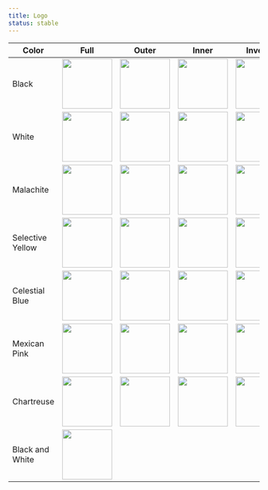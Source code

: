 ```yaml
---
title: Logo
status: stable
---
```


| Color            | Full                                                                                                              | Outer                                                                                                                  | Inner                                                                                                               | Inverse                                                                                                                 |
|------------------|-------------------------------------------------------------------------------------------------------------------|------------------------------------------------------------------------------------------------------------------------|---------------------------------------------------------------------------------------------------------------------|-------------------------------------------------------------------------------------------------------------------------|
| Black            | <img src="{{ path '/logo/full/reactive-graph-full-black.svg' }}" style="width: 100px; height: 100px;">            | <img src="{{ path '/logo/outer/reactive-graph-outer-black.svg' }}" style="width: 100px; height: 100px;">               | <img src="{{ path '/logo/inner/reactive-graph-inner-black.svg' }}" style="width: 100px; height: 100px;">            | <img src="{{ path '/logo/inverse/reactive-graph-inverse-black.svg' }}" style="width: 100px; height: 100px;">            |
| White            | <img src="{{ path '/logo/full/reactive-graph-full-white.svg' }}" style="width: 100px; height: 100px;">            | <img src="{{ path '/logo/outer/reactive-graph-outer-white.svg' }}" style="width: 100px; height: 100px;">               | <img src="{{ path '/logo/inner/reactive-graph-inner-white.svg' }}" style="width: 100px; height: 100px;">            | <img src="{{ path '/logo/inverse/reactive-graph-inverse-white.svg' }}" style="width: 100px; height: 100px;">            |
| Malachite        | <img src="{{ path '/logo/full/reactive-graph-full-malachite.svg' }}" style="width: 100px; height: 100px;">        | <img src="{{ path '/logo/outer/reactive-graph-outer-malachite.svg' }}" style="width: 100px; height: 100px;">           | <img src="{{ path '/logo/inner/reactive-graph-inner-malachite.svg' }}" style="width: 100px; height: 100px;">        | <img src="{{ path '/logo/inverse/reactive-graph-inverse-malachite.svg' }}" style="width: 100px; height: 100px;">        |
| Selective Yellow | <img src="{{ path '/logo/full/reactive-graph-full-selective-yellow.svg' }}" style="width: 100px; height: 100px;"> | <img src="{{ path '/logo/outer/reactive-graph-outer-selective-yellow.svg' }}" style="width: 100px; height: 100px;">    | <img src="{{ path '/logo/inner/reactive-graph-inner-selective-yellow.svg' }}" style="width: 100px; height: 100px;"> | <img src="{{ path '/logo/inverse/reactive-graph-inverse-selective-yellow.svg' }}" style="width: 100px; height: 100px;"> |
| Celestial Blue   | <img src="{{ path '/logo/full/reactive-graph-full-celestial-blue.svg' }}" style="width: 100px; height: 100px;">   | <img src="{{ path '/logo/outer/reactive-graph-outer-celestial-blue.svg' }}" style="width: 100px; height: 100px;">      | <img src="{{ path '/logo/inner/reactive-graph-inner-celestial-blue.svg' }}" style="width: 100px; height: 100px;">   | <img src="{{ path '/logo/inverse/reactive-graph-inverse-celestial-blue.svg' }}" style="width: 100px; height: 100px;">   |
| Mexican Pink     | <img src="{{ path '/logo/full/reactive-graph-full-mexican-pink.svg' }}" style="width: 100px; height: 100px;">     | <img src="{{ path '/logo/outer/reactive-graph-outer-mexican-pink.svg' }}" style="width: 100px; height: 100px;">        | <img src="{{ path '/logo/inner/reactive-graph-inner-mexican-pink.svg' }}" style="width: 100px; height: 100px;">     | <img src="{{ path '/logo/inverse/reactive-graph-inverse-mexican-pink.svg' }}" style="width: 100px; height: 100px;">     |
| Chartreuse       | <img src="{{ path '/logo/full/reactive-graph-full-chartreuse.svg' }}" style="width: 100px; height: 100px;">       | <img src="{{ path '/logo/outer/reactive-graph-outer-chartreuse.svg' }}" style="width: 100px; height: 100px;">          | <img src="{{ path '/logo/inner/reactive-graph-inner-chartreuse.svg' }}" style="width: 100px; height: 100px;">       | <img src="{{ path '/logo/inverse/reactive-graph-inverse-chartreuse.svg' }}" style="width: 100px; height: 100px;">       |
| Black and White  | <img src="{{ path '/logo/full/reactive-graph-full-black-white.svg' }}" style="width: 100px; height: 100px;">      |                                                                                                                        |                                                                                                                     |                                                                                                                         |
